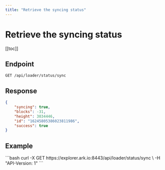 ```yaml
---
title: "Retrieve the syncing status"
---
```


# Retrieve the syncing status

[[toc]]

## Endpoint

```
GET /api/loader/status/sync
```

## Response

```json
{
    "syncing": true,
    "blocks": -31,
    "height": 3034446,
    "id": "16245805386023811986",
    "success": true
}
```

## Example

<request-example>
```bash
curl -X GET https://explorer.ark.io:8443/api/loader/status/sync \
  -H "API-Version: 1"
```
</request-example>
